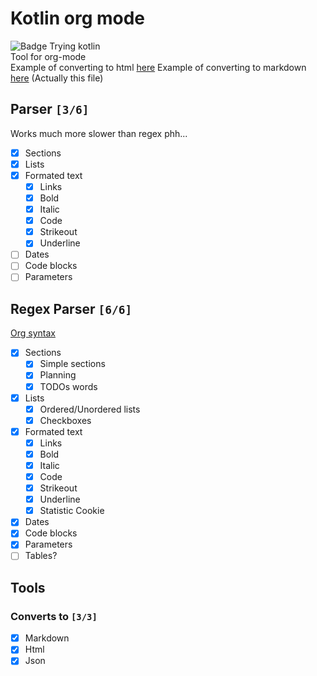 
# Kotlin org mode
![Badge](https://github.com/iliayar/kotlin-org-mode/workflows/Build/badge.svg) Trying kotlin \
Tool for org-mode \
Example of converting to html [here](README.html) Example of converting to markdown [here](README.md) (Actually this file)

## Parser `[3/6]`
Works much more slower than regex phh...
- [X] Sections
- [X] Lists
- [X] Formated text
    - [X] Links
  - [X] Bold
  - [X] Italic
  - [X] Code
  - [X] Strikeout
  - [X] Underline
- [ ] Dates
- [ ] Code blocks
- [ ] Parameters

## Regex Parser `[6/6]`
[Org syntax](https://orgmode.org/worg/dev/org-syntax.html)
- [X] Sections
    - [X] Simple sections
  - [X] Planning
  - [X] TODOs words
- [X] Lists
    - [X] Ordered/Unordered lists
  - [X] Checkboxes
- [X] Formated text
    - [X] Links
  - [X] Bold
  - [X] Italic
  - [X] Code
  - [X] Strikeout
  - [X] Underline
  - [X] Statistic Cookie
- [X] Dates
- [X] Code blocks
- [X] Parameters
- [ ] Tables?

## Tools

### Converts to `[3/3]`
- [X] Markdown
- [X] Html
- [X] Json
